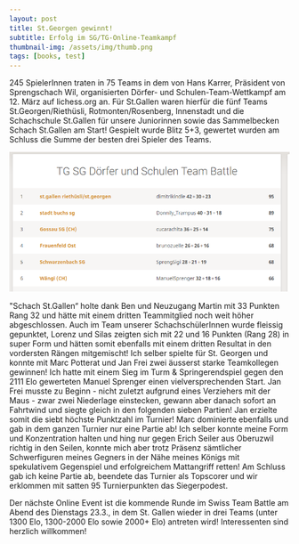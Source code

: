 ```yaml
---
layout: post
title: St.Georgen gewinnt!
subtitle: Erfolg im SG/TG-Online-Teamkampf
thumbnail-img: /assets/img/thumb.png
tags: [books, test]
---
```



245 SpielerInnen traten in 75 Teams in dem von Hans Karrer, Präsident von Sprengschach Wil, organisierten Dörfer- und Schulen-Team-Wettkampf am 12. März auf lichess.org an. Für St.Gallen waren hierfür die fünf Teams St.Georgen/Riethüsli, Rotmonten/Rosenberg, Innenstadt und die Schachschule St.Gallen für unsere Juniorinnen sowie das Sammelbecken Schach St.Gallen am Start! Gespielt wurde Blitz 5+3, gewertet wurden am Schluss die Summe der besten drei Spieler des Teams.

![Crepe](/assets/img/path.jpg)

"Schach St.Gallen“ holte dank Ben und Neuzugang Martin mit 33 Punkten Rang 32 und hätte mit einem dritten Teammitglied noch weit höher abgeschlossen. Auch im Team unserer SchachschülerInnen wurde fleissig gepunktet, Lorenz und Silas zeigten sich mit 22 und 16 Punkten (Rang 28) in super Form und hätten somit ebenfalls mit einem dritten Resultat in den vordersten Rängen mitgemischt!
Ich selber spielte für St. Georgen und konnte mit Marc Potterat und Jan Frei zwei äusserst starke Teamkollegen gewinnen! Ich hatte mit einem Sieg im Turm & Springerendspiel gegen den 2111 Elo gewerteten Manuel Sprenger einen vielversprechenden Start. Jan Frei musste zu Beginn - nicht zuletzt aufgrund eines Verziehers mit der Maus - zwar zwei Niederlage einstecken, gewann aber danach sofort an Fahrtwind und siegte gleich in den folgenden sieben Partien! Jan erzielte somit die siebt höchste Punktzahl im Turnier! Marc dominierte ebenfalls und gab in dem ganzen Turnier nur eine Partie ab! Ich selber konnte meine Form und Konzentration halten und hing nur gegen Erich Seiler aus Oberuzwil richtig in den Seilen, konnte mich aber trotz Präsenz sämtlicher Schwerfiguren meines Gegners in der Nähe meines Königs mit spekulativem Gegenspiel und erfolgreichem Mattangriff retten! Am Schluss gab ich keine Partie ab, beendete das Turnier als Topscorer und wir erklommen mit satten 95 Turnierpunkten das Siegerpodest.

Der nächste Online Event ist die kommende Runde im Swiss Team Battle am Abend des Dienstags 23.3., in dem St. Gallen wieder in drei Teams (unter 1300 Elo, 1300-2000 Elo sowie 2000+ Elo) antreten wird! Interessenten sind herzlich willkommen!